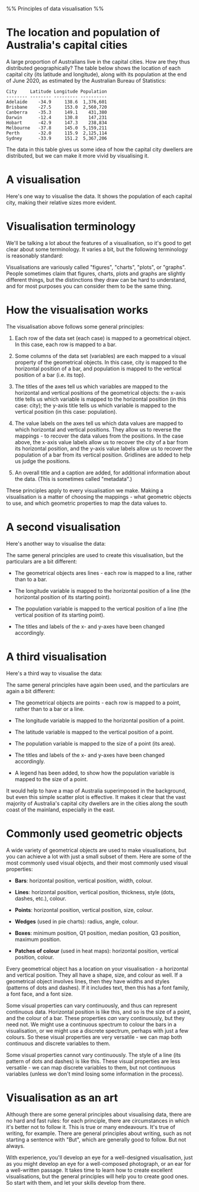 %% Principles of data visualisation %%

# The location and population of Australia's capital cities

A large proportion of Australians live in the capital cities. How are they thus distributed geographically? The table below shows the location of each capital city (its latitude and longitude), along with its population at the end of June 2020, as estimated by the Australian Bureau of Statistics:

```
City     Latitude Longitude Population
-------- -------- --------- ----------
Adelaide    -34.9     138.6  1,376,601
Brisbane    -27.5     153.0  2,560,720
Canberra    -35.3     149.1    431,380
Darwin      -12.4     130.8    147,231
Hobart      -42.9     147.3    238,834
Melbourne   -37.8     145.0  5,159,211
Perth       -32.0     115.9  2,125,114
Sydney      -33.9     151.2  5,367,206
```

The data in this table gives us some idea of how the capital city dwellers are distributed, but we can make it more vivid by visualising it.

# A visualisation

Here's one way to visualise the data. It shows the population of each capital city, making their relative sizes more evident.

<div id="pops"></div>
<script>
  Highcharts.chart("pops", {
  	title: {text: "Population of Australia's Capital Cities on 30 June 2020"},
  	caption: {text: "Source: Australian Bureau of Statistics"},
  	xAxis: {title: {text: ""}, type: "category",},
  	yAxis: {min: 0, title: {text: "Population"}, tickInterval: 1000000},
  	legend: {enabled: false},
  	series: [{
  	  type: 'column',
  		data: [
        ["Adelaide", 1376601],
        ["Brisbane", 2560720],
        ["Canberra", 431380],
        ["Darwin", 147231],
        ["Hobart", 238834],
        ["Melbourne", 5159211],
        ["Perth", 2125114],
        ["Sydney", 5367206],
      ],
  	}]
  });
</script>

# Visualisation terminology

We'll be talking a lot about the features of a visualisation, so it's good to get clear about some terminology. It varies a bit, but the following terminology is reasonably standard:

<div id="terminology"></div>
<script>
  Highcharts.chart("terminology", {
    title: {text: "Visualisation title"},
	  subtitle: {text: "Visualisation subtitle"},
	  caption: {text: "Visualisation caption"},
  	xAxis: {title: {text: "x-axis title/label"}, labels: {format: "Value label"}},
  	yAxis: {min: 0, title: {text: "y-axis title/label"}, tickInterval: 1000000, labels: {format: "Value label"}},
    legend: {title: {text: "Legend title", style: {"fontWeight": "normal"}}, itemStyle: {fontWeight: "normal"}},
  	series: [{
  	  type: 'column',
  	  name: "Series label",
  	  dataLabels: {enabled: true, format: "Data label", style: {"fontWeight": "normal"}},
  		data: [1376601, 2560720, 431380, 147231, 238834, 5159211, 2125114, 5367206],
  	}]
  });
</script>

Visualisations are variously called "figures", "charts", "plots", or "graphs". People sometimes claim that figures, charts, plots and graphs are slightly different things, but the distinctions they draw can be hard to understand, and for most purposes you can consider them to be the same thing.

# How the visualisation works

The visualisation above follows some general principles:

1. Each row of the data set (each case) is mapped to a geometrical object. In this case, each row is mapped to a bar.

1. Some columns of the data set (variables) are each mapped to a visual property of the geometrical objects. In this case, city is mapped to the horizontal position of a bar, and population is mapped to the vertical position of a bar (i.e. its top).

1. The titles of the axes tell us which variables are mapped to the horizontal and vertical positions of the geometrical objects: the x-axis title tells us which variable is mapped to the horizontal position (in this case: city); the y-axis title tells us which variable is mapped to the vertical position (in this case: population).

1. The value labels on the axes tell us which data values are mapped to which horizontal and vertical positions. They allow us to reverse the mappings - to recover the data values from the positions. In the case above, the x-axis value labels allow us to recover the city of a bar from its horizontal position, and the y-axis value labels allow us to recover the population of a bar from its vertical position. Gridlines are added to help us judge the positions.

1. An overall title and a caption are added, for additional information about the data. (This is sometimes called "metadata".)

These principles apply to every visualisation we make. Making a visualisation is a matter of choosing the mappings - what geometric objects to use, and which geometric properties to map the data values to.

# A second visualisation

Here's another way to visualise the data:

<div id="longs"></div>
<script>
  Highcharts.chart("longs", {
  	title: {text: "Population of Australia's Capital Cities on 30 June 2020"},
  	caption: {text: "Source: Australian Bureau of Statistics"},
  	xAxis: {title: {text: "Longitude"}, gridLineWidth: 1, tickInterval: 2},
  	yAxis: {min: 0, title: {text: "Population"}, tickInterval: 1000000},
  	legend: {enabled: false},
  	series: [{
  	  type: "line",
  	  pointWidth: 20,
  		data: [
        {name: "Perth", x: 115.9, y: 2125114},
        {name: "Darwin", x: 130.8, y: 147231},
        {name: "Adelaide", x: 138.6, y: 1376601},
        {name: "Melbourne", x: 145.0, y: 5159211},
        {name: "Hobart", x: 147.3, y: 238834},
        {name: "Canberra", x: 149.1, y: 431380},
        {name: "Sydney", x: 151.2, y: 5367206},
        {name: "Brisbane", x: 153.0, y: 2560720},
      ],
  	}]
  });
</script>

The same general principles are used to create this visualisation, but the particulars are a bit different:

- The geometrical objects ares lines - each row is mapped to a line, rather than to a bar.

- The longitude variable is mapped to the horizontal position of a line (the horizontal position of its starting point).

- The population variable is mapped to the vertical position of a line (the vertical position of its starting point).

- The titles and labels of the x- and y-axes have been changed accordingly.

# A third visualisation

Here's a third way to visualise the data:

<div id="latlonpop"></div>
<script>
  Highcharts.chart("latlonpop", {
    chart: {type: "bubble", height: 500},
  	title: {text: "Population of Australia's Capital Cities on 30 June 2020"},
  	caption: {text: "Source: Australian Bureau of Statistics"},
    xAxis: {min: 110, max: 160, title: {enabled: true, text: "Longitude"}, gridLineWidth: 1, tickInterval: 2},
    yAxis: {title: {text: "Latitude"}, tickInterval: 2},
    series: [{
      name: "",
      data: [
        {name: "Adelaide", y: -34.9, x: 138.6, z: 1376601},
        {name: "Brisbane", y: -27.5, x: 153.0, z: 2560720},
        {name: "Canberra", y: -35.3, x: 149.1, z: 431380},
        {name: "Darwin", y: -12.4, x: 130.8, z: 147231},
        {name: "Hobart", y: -42.9, x: 147.3, z: 238834},
        {name: "Melbourne", y: -37.8, x: 145.0, z: 5159211},
        {name: "Perth", y: -32.0, x: 115.9, z: 2125114},
        {name: "Sydney", y: -33.9, x: 151.2, z: 5367206},
      ],
      dataLabels: {enabled: false, format: "{point.name}<br>{point.z:,.0f}", useHTML: true, allowOverlap: true},
    }],
    legend: {title: {text: "Population", style: {"fontWeight": "normal"}}, symbolWidth: 0, align: "right", verticalAlign: "middle", layout: "vertical", bubbleLegend: {enabled: true, ranges: [{value: 2000000},{value: 4000000},{value: 6000000}]}},
  });
</script>

The same general principles have again been used, and the particulars are again a bit different:

- The geometrical objects are points - each row is mapped to a point, rather than to a bar or a line.

- The longitude variable is mapped to the horizontal position of a point.

- The latitude variable is mapped to the vertical position of a point.

- The population variable is mapped to the size of a point (its area).

- The titles and labels of the x- and y-axes have been changed accordingly.

- A legend has been added, to show how the population variable is mapped to the size of a point. 

It would help to have a map of Australia superimposed in the background, but even this simple scatter plot is effective. It makes it clear that the vast majority of Australia's capital city dwellers are in the cities along the south coast of the mainland, especially in the east.

# Commonly used geometric objects

A wide variety of geometrical objects are used to make visualisations, but you can achieve a lot with just a small subset of them. Here are some of the most commonly used visual objects, and their most commonly used visual properties:

- **Bars**: horizontal position, vertical position, width, colour. 

- **Lines**: horizontal position, vertical position, thickness, style (dots, dashes, etc.), colour. 

- **Points**: horizontal position, vertical position, size, colour. 

- **Wedges** (used in pie charts): radius, angle, colour. 

- **Boxes**: minimum position, Q1 position, median position, Q3 position, maximum position.

- **Patches of colour** (used in heat maps): horizontal position, vertical position, colour.

Every geometrical object has a location on your visualisation - a horizontal and vertical position. They all have a shape, size, and colour as well. If a geometrical object involves lines, then they have widths and styles (patterns of dots and dashes). If it includes text, then this has a font family, a font face, and a font size.

Some visual properties can vary continuously, and thus can represent continuous data. Horizontal position is like this, and so is the size of a point, and the colour of a bar. These properties *can* vary continuously, but they need not. We might use a continuous spectrum to colour the bars in a visualisation, or we might use a discrete spectrum, perhaps with just a few colours. So these visual properties are very versatile - we can map both continuous and discrete variables to them.

Some visual properties cannot vary continuously. The style of a line (its pattern of dots and dashes) is like this. These visual properties are less versatile - we can map discrete variables to them, but not continuous variables (unless we don't mind losing some information in the process).

# Visualisation as an art

Although there are some general principles about visualising data, there are no hard and fast rules: for each principle, there are circumstances in which it's better not to follow it. This is true or many endeavours. It's true of writing, for example. There are general principles about writing, such as not starting a sentence with "But", which are generally good to follow. But not always.

With experience, you'll develop an eye for a well-designed visualisation, just as you might develop an eye for a well-composed photograph, or an ear for a well-written passage. It takes time to learn how to create excellent visualisations, but the general principles will help you to create good ones. So start with them, and let your skills develop from there.